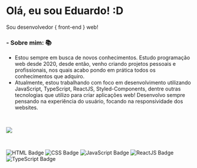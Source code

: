 # Olá, eu sou Eduardo! :D
Sou desenvolvedor { front-end } web!

### - Sobre mim: 📚
- Estou sempre em busca de novos conhecimentos. Estudo programação web desde 2020, desde então, venho criando projetos pessoais e profissionais, nos quais acabo pondo em prática todos os conhecimentos que adquiro.
- Atualmente, estou trabalhando com foco em desenvolvimento utilizando JavaScript, TypeScript, ReactJS, Styled-Components, dentre outras tecnologias que utilizo para criar aplicações web! Desenvolvo sempre pensando na experiência do usuário, focando na responsividade dos websites.

<br/>

<p aling="left">
 <img src="https://github-readme-stats.vercel.app/api?username=dududornelees&hide=contribs,issues&count_private=true&show_icons=true&theme=radical&locale=pt-br" />
</p>

<br/>

![HTML Badge](https://img.shields.io/badge/-HTML-orange)
![CSS Badge](https://img.shields.io/badge/-CSS-purple)
![JavaScript Badge](https://img.shields.io/badge/-JavaScript-yellow)
![ReactJS Badge](https://img.shields.io/badge/-ReactJS-blue)
![TypeScript Badge](https://img.shields.io/badge/-TypeScript-blue)
